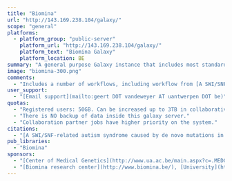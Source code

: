 ```yaml
---
title: "Biomina"
url: "http://143.169.238.104/galaxy/"
scope: "general"
platforms:
  - platform_group: "public-server"
    platform_url: "http://143.169.238.104/galaxy/"
    platform_text: "Biomina Galaxy"
    platform_location: BE
summary: "A general purpose Galaxy instance that includes most standard tools for DNA/RNA sequencing, plus extra tools for panel resequencing, variant annotation and some tools for Illumina SNParray analysis. "
image: "biomina-300.png"
comments:
  - "Includes a number of workflows, including workflow from [A SWI/SNF-related autism syndrome caused by de novo mutations in ADNP](http://www.nature.com/ng/journal/vaop/ncurrent/full/ng.2899.html), by Helsmoortel, *et al.*, *[Nature Genetics](http://www.nature.com/ng/)* (2014) doi:10.1038/ng.2899"
user_support:
  - "[Email support](mailto:geert DOT vandeweyer AT uantwerpen DOT be)"
quotas:
  - "Registered users: 50GB. Can be increased up to 3TB in collaborative projects."
  - "There is NO backup of data inside this galaxy server."
  - "Collaboration partner jobs have higher priority on the system."
citations:
  - "[A SWI/SNF-related autism syndrome caused by de novo mutations in ADNP](http://www.nature.com/ng/journal/vaop/ncurrent/full/ng.2899.html), by Helsmoortel, *et al.*, *[Nature Genetics](http://www.nature.com/ng/)* (2014) doi:10.1038/ng.2899"
pub_libraries:
  - "Biomina"
sponsors:
  - "[Center of Medical Genetics](http://www.ua.ac.be/main.aspx?c=.MEDGEN), [University of Antwerp](http://www.ua.ac.be/)"
  - "[Biomina research center](http://www.biomina.be/), [University](http://www.ua.ac.be/) and [University Hospital](http://www.uza.be/) of Antwerp"
---
```

